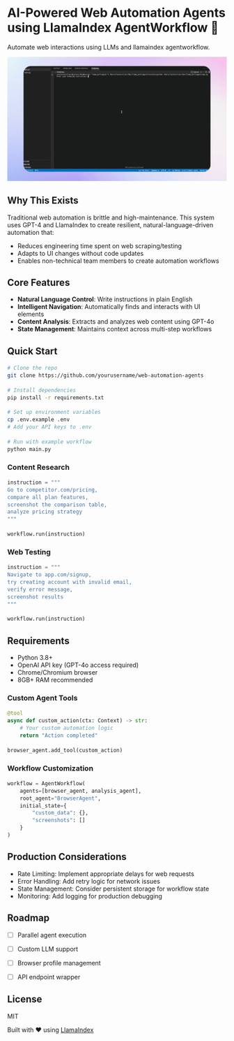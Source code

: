 # AI-Powered Web Automation Agents using LlamaIndex AgentWorkflow 🤖

Automate web interactions using LLMs and llamaindex agentworkflow. 

![LlamaIndex Agent Workflow Demo](https://github.com/lesteroliver911/llamaindex-agentworkflow-browse-agent/blob/main/assets/llamaindex-agentworkflow.gif)

## Why This Exists

Traditional web automation is brittle and high-maintenance. This system uses GPT-4 and LlamaIndex to create resilient, natural-language-driven automation that:

- Reduces engineering time spent on web scraping/testing
- Adapts to UI changes without code updates
- Enables non-technical team members to create automation workflows

## Core Features

- **Natural Language Control**: Write instructions in plain English
- **Intelligent Navigation**: Automatically finds and interacts with UI elements
- **Content Analysis**: Extracts and analyzes web content using GPT-4o
- **State Management**: Maintains context across multi-step workflows

## Quick Start

```bash
# Clone the repo
git clone https://github.com/yourusername/web-automation-agents

# Install dependencies
pip install -r requirements.txt

# Set up environment variables
cp .env.example .env
# Add your API keys to .env

# Run with example workflow
python main.py
```

### Content Research
```python
instruction = """
Go to competitor.com/pricing,
compare all plan features,
screenshot the comparison table,
analyze pricing strategy
"""

workflow.run(instruction)
```

### Web Testing
```python
instruction = """
Navigate to app.com/signup,
try creating account with invalid email,
verify error message,
screenshot results
"""

workflow.run(instruction)
```

## Requirements

- Python 3.8+
- OpenAI API key (GPT-4o access required)
- Chrome/Chromium browser
- 8GB+ RAM recommended

### Custom Agent Tools
```python
@tool
async def custom_action(ctx: Context) -> str:
    # Your custom automation logic
    return "Action completed"

browser_agent.add_tool(custom_action)
```

### Workflow Customization
```python
workflow = AgentWorkflow(
    agents=[browser_agent, analysis_agent],
    root_agent="BrowserAgent",
    initial_state={
        "custom_data": {},
        "screenshots": []
    }
)
```

## Production Considerations

- Rate Limiting: Implement appropriate delays for web requests
- Error Handling: Add retry logic for network issues
- State Management: Consider persistent storage for workflow state
- Monitoring: Add logging for production debugging

## Roadmap

- [ ] Parallel agent execution
- [ ] Custom LLM support
- [ ] Browser profile management
- [ ] API endpoint wrapper


## License

MIT

Built with ❤️ using [LlamaIndex](https://github.com/jerryjliu/llama_index)
